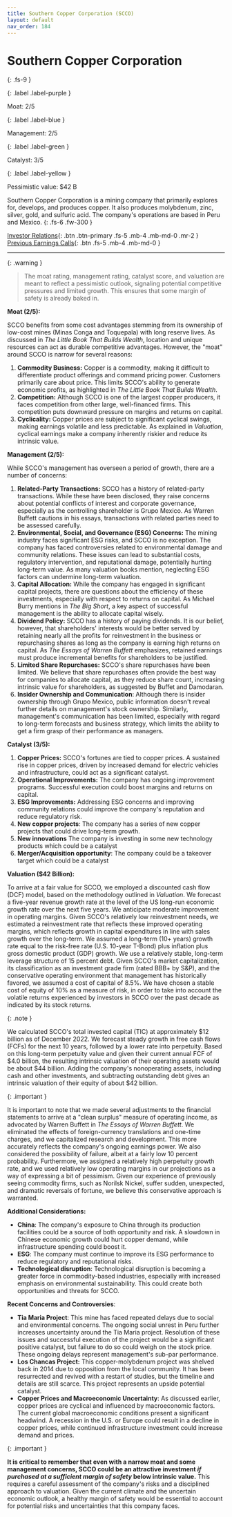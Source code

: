 ```yaml
---
title: Southern Copper Corporation (SCCO)
layout: default
nav_order: 184
---
```


# Southern Copper Corporation
{: .fs-9 }

{: .label .label-purple }

Moat: 2/5

{: .label .label-blue }

Management: 2/5

{: .label .label-green }

Catalyst: 3/5

{: .label .label-yellow }

Pessimistic value: $42 B

Southern Copper Corporation is a mining company that primarily explores for, develops, and produces copper.  It also produces molybdenum, zinc, silver, gold, and sulfuric acid. The company's operations are based in Peru and Mexico.
{: .fs-6 .fw-300 }

[Investor Relations](https://www.google.com/search?q=SCCO+investor+relations){: .btn .btn-primary .fs-5 .mb-4 .mb-md-0 .mr-2 }
[Previous Earnings Calls](https://discountingcashflows.com/company/SCCO/transcripts/){: .btn .fs-5 .mb-4 .mb-md-0 }

---

{: .warning } 
>The moat rating, management rating, catalyst score, and valuation are meant to reflect a pessimistic outlook, signaling potential competitive pressures and limited growth. This ensures that some margin of safety is already baked in.


**Moat (2/5):**

SCCO benefits from some cost advantages stemming from its ownership of low-cost mines (Minas Conga and Toquepala) with long reserve lives.  As discussed in *The Little Book That Builds Wealth*, location and unique resources can act as durable competitive advantages.  However, the "moat" around SCCO is narrow for several reasons:

1. **Commodity Business:** Copper is a commodity, making it difficult to differentiate product offerings and command pricing power. Customers primarily care about price.  This limits SCCO's ability to generate economic profits, as highlighted in *The Little Book That Builds Wealth*.
2. **Competition:**  Although SCCO is one of the largest copper producers, it faces competition from other large, well-financed firms.  This competition puts downward pressure on margins and returns on capital.
3. **Cyclicality:** Copper prices are subject to significant cyclical swings, making earnings volatile and less predictable.  As explained in *Valuation*, cyclical earnings make a company inherently riskier and reduce its intrinsic value.

**Management (2/5):**

While SCCO's management has overseen a period of growth, there are a number of concerns:

1. **Related-Party Transactions:**  SCCO has a history of related-party transactions. While these have been disclosed, they raise concerns about potential conflicts of interest and corporate governance, especially as the controlling shareholder is Grupo Mexico. As Warren Buffett cautions in his essays, transactions with related parties need to be assessed carefully.
2. **Environmental, Social, and Governance (ESG) Concerns:**  The mining industry faces significant ESG risks, and SCCO is no exception. The company has faced controversies related to environmental damage and community relations. These issues can lead to substantial costs, regulatory intervention, and reputational damage, potentially hurting long-term value. As many valuation books mention, neglecting ESG factors can undermine long-term valuation.
3. **Capital Allocation:** While the company has engaged in significant capital projects, there are questions about the efficiency of these investments, especially with respect to returns on capital.  As Michael Burry mentions in *The Big Short*, a key aspect of successful management is the ability to allocate capital wisely.
4. **Dividend Policy:** SCCO has a history of paying dividends. It is our belief, however, that shareholders' interests would be better served by retaining nearly all the profits for reinvestment in the business or repurchasing shares as long as the company is earning high returns on capital.  As *The Essays of Warren Buffett* emphasizes, retained earnings must produce incremental benefits for shareholders to be justified.
5. **Limited Share Repurchases:** SCCO's share repurchases have been limited. We believe that share repurchases often provide the best way for companies to allocate capital, as they reduce share count, increasing intrinsic value for shareholders, as suggested by Buffet and Damodaran.
6. **Insider Ownership and Communication**: Although there is insider ownership through Grupo Mexico, public information doesn't reveal further details on management's stock ownership. Similarly, management's communication has been limited, especially with regard to long-term forecasts and business strategy, which limits the ability to get a firm grasp of their performance as managers.

**Catalyst (3/5):**

1. **Copper Prices:** SCCO's fortunes are tied to copper prices.  A sustained rise in copper prices, driven by increased demand for electric vehicles and infrastructure, could act as a significant catalyst.
2. **Operational Improvements:** The company has ongoing improvement programs.  Successful execution could boost margins and returns on capital.
3. **ESG Improvements:** Addressing ESG concerns and improving community relations could improve the company's reputation and reduce regulatory risk.
4. **New copper projects**: The company has a series of new copper projects that could drive long-term growth.
5. **New innovations** The company is investing in some new technology products which could be a catalyst
6. **Merger/Acquisition opportunity**: The company could be a takeover target which could be a catalyst

**Valuation ($42 Billion):**

To arrive at a fair value for SCCO, we employed a discounted cash flow (DCF) model, based on the methodology outlined in *Valuation*. We forecast a five-year revenue growth rate at the level of the US long-run economic growth rate over the next five years. We anticipate moderate improvement in operating margins.  Given SCCO's relatively low reinvestment needs, we estimated a reinvestment rate that reflects these improved operating margins, which reflects growth in capital expenditures in line with sales growth over the long-term. We assumed a long-term (10+ years) growth rate equal to the risk-free rate (U.S. 10-year T-Bond) plus inflation plus gross domestic product (GDP) growth. We use a relatively stable, long-term leverage structure of 15 percent debt. Given SCCO's market capitalization, its classification as an investment grade firm (rated BBB+ by S&P), and the conservative operating environment that management has historically favored, we assumed a cost of capital of 8.5%. We have chosen a stable cost of equity of 10% as a measure of risk, in order to take into account the volatile returns experienced by investors in SCCO over the past decade as indicated by its stock returns. 

{: .note }

We calculated SCCO's total invested capital (TIC) at approximately $12 billion as of December 2022. We forecast steady growth in free cash flows (FCFs) for the next 10 years, followed by a lower rate into perpetuity.  Based on this long-term perpetuity value and given their current annual FCF of $4.0 billion, the resulting intrinsic valuation of their operating assets would be about $44 billion. Adding the company's nonoperating assets, including cash and other investments, and subtracting outstanding debt gives an intrinsic valuation of their equity of about $42 billion.

{: .important }

It is important to note that we made several adjustments to the financial statements to arrive at a "clean surplus" measure of operating income, as advocated by Warren Buffett in *The Essays of Warren Buffett*. We eliminated the effects of foreign-currency translations and one-time charges, and we capitalized research and development.  This more accurately reflects the company's ongoing earnings power.  We also considered the possibility of failure, albeit at a fairly low 10 percent probability.  Furthermore, we assigned a relatively high perpetuity growth rate, and we used relatively low operating margins in our projections as a way of expressing a bit of pessimism.  Given our experience of previously seeing commodity firms, such as Norilsk Nickel, suffer sudden, unexpected, and dramatic reversals of fortune, we believe this conservative approach is warranted.

**Additional Considerations:**

* **China**: The company's exposure to China through its production facilities could be a source of both opportunity and risk.  A slowdown in Chinese economic growth could hurt copper demand, while infrastructure spending could boost it.
* **ESG**:  The company must continue to improve its ESG performance to reduce regulatory and reputational risks.
* **Technological disruption**:  Technological disruption is becoming a greater force in commodity-based industries, especially with increased emphasis on environmental sustainability.  This could create both opportunities and threats for SCCO.

**Recent Concerns and Controversies**:

* **Tia Maria Project**: This mine has faced repeated delays due to social and environmental concerns.  The ongoing social unrest in Peru further increases uncertainty around the Tia Maria project.  Resolution of these issues and successful execution of the project would be a significant positive catalyst, but failure to do so could weigh on the stock price. These ongoing delays represent management's sub-par performance.
* **Los Chancas Project:** This copper-molybdenum project was shelved back in 2014 due to opposition from the local community. It has been resurrected and revived with a restart of studies, but the timeline and details are still scarce. This project represents an upside potential catalyst. 
* **Copper Prices and Macroeconomic Uncertainty**: As discussed earlier, copper prices are cyclical and influenced by macroeconomic factors. The current global macroeconomic conditions present a significant headwind. A recession in the U.S. or Europe could result in a decline in copper prices, while continued infrastructure investment could increase demand and prices.



{: .important }

**It is critical to remember that even with a narrow moat and some management concerns, SCCO could be an attractive investment *if purchased at a sufficient margin of safety* below intrinsic value.** This requires a careful assessment of the company's risks and a disciplined approach to valuation. Given the current climate and the uncertain economic outlook, a healthy margin of safety would be essential to account for potential risks and uncertainties that this company faces.

